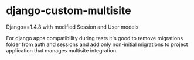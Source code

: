 django-custom-multisite
=======================

Django==1.4.8 with modified Session and User models

For django apps compatibility during tests it's good to remove migrations folder from auth and sessions and add only non-initial migrations to project application that manages multisite integration.
